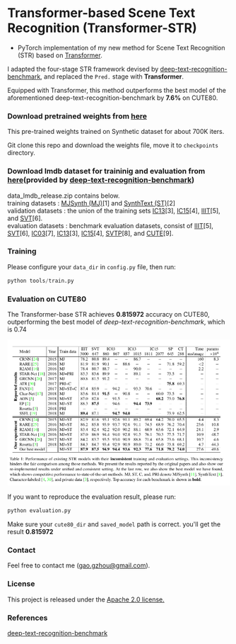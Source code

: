# Transformer-based Scene Text Recognition (Transformer-STR)

- PyTorch implementation of my new method for Scene Text Recognition (STR) based on [Transformer](https://arxiv.org/abs/1706.03762).

I adapted the four-stage STR framework devised by [deep-text-recognition-benchmark](https://arxiv.org/abs/1904.01906), and replaced the `Pred.` stage with **Transformer**.

Equipped with Transformer, this method outperforms the best model of the aforementioned deep-text-recognition-benchmark by **7.6%** on CUTE80.

### Download pretrained weights from [here](https://drive.google.com/file/d/1o7aEt_Rmz5ZDIZqc2Z74lo01Tjq87uO1/view?usp=sharing)
This pre-trained weights trained on Synthetic dataset for about 700K iters.

Git clone this repo and download the weights file,  move it to `checkpoints` directory.

### Download lmdb dataset for traininig and evaluation from [here](https://drive.google.com/drive/folders/192UfE9agQUMNq6AgU3_E05_FcPZK4hyt)(provided by [deep-text-recognition-benchmark](https://arxiv.org/abs/1904.01906))
data_lmdb_release.zip contains below. <br>
training datasets : [MJSynth (MJ)](http://www.robots.ox.ac.uk/~vgg/data/text/)[1] and [SynthText (ST)](http://www.robots.ox.ac.uk/~vgg/data/scenetext/)[2] \
validation datasets : the union of the training sets [IC13](http://rrc.cvc.uab.es/?ch=2)[3], [IC15](http://rrc.cvc.uab.es/?ch=4)[4], [IIIT](http://cvit.iiit.ac.in/projects/SceneTextUnderstanding/IIIT5K.html)[5], and [SVT](http://www.iapr-tc11.org/mediawiki/index.php/The_Street_View_Text_Dataset)[6].\
evaluation datasets : benchmark evaluation datasets, consist of [IIIT](http://cvit.iiit.ac.in/projects/SceneTextUnderstanding/IIIT5K.html)[5], [SVT](http://www.iapr-tc11.org/mediawiki/index.php/The_Street_View_Text_Dataset)[6], [IC03](http://www.iapr-tc11.org/mediawiki/index.php/ICDAR_2003_Robust_Reading_Competitions)[7], [IC13](http://rrc.cvc.uab.es/?ch=2)[3], [IC15](http://rrc.cvc.uab.es/?ch=4)[4], [SVTP](http://openaccess.thecvf.com/content_iccv_2013/papers/Phan_Recognizing_Text_with_2013_ICCV_paper.pdf)[8], and [CUTE](http://cs-chan.com/downloads_CUTE80_dataset.html)[9].


### Training
Please configure your `data_dir` in `config.py` file, then run:

```python
python tools/train.py
```

### Evaluation on CUTE80
The Transformer-base STR achieves **0.815972** accuracy on CUTE80, outperforming the best model of *deep-text-recognition-benchmark*, which is 0.74

![compared](./outputs/reference_result.png)

If you want to reproduce the evaluation result, please run:

```python
python evaluation.py
```

Make sure your `cute80_dir` and `saved_model` path is correct. you'll get the result **0.815972**


### Contact
Feel free to contact me (gao.gzhou@gmail.com).

### License
This project is released under the [Apache 2.0 license.](https://www.apache.org/licenses/LICENSE-2.0)

### References
[deep-text-recognition-benchmark](https://arxiv.org/abs/1904.01906)
